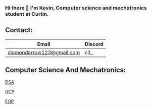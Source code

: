 ### Hi there 👋 I'm Kevin, Computer science and mechatronics student at Curtin.



## Contact:
| Email | Discord |
|--|--|
| diamondarrow123@gmail.com | c1_ |



## Computer Science And Mechatronics:

[DSA](https://github.com/fins84/DSA)

[UCP](https://github.com/fins84/UCP)

[FOP](https://github.com/fins84/UCP)
